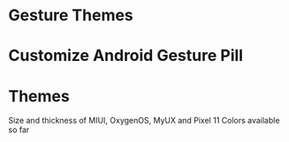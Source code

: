 #              Gesture Themes

# Customize Android Gesture Pill

# Themes
Size and thickness of MIUI, OxygenOS, MyUX and Pixel
11 Colors available so far
